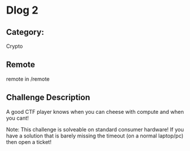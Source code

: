 # Dlog 2

## Category:
Crypto

## Remote
remote in /remote

## Challenge Description
A good CTF player knows when you can cheese with compute and when you cant!

Note: This challenge is solveable on standard consumer hardware! If you have a solution that is barely missing the timeout (on a normal laptop/pc) then open a ticket!